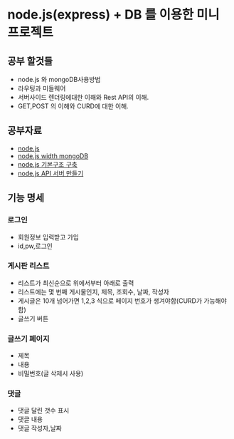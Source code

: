# node.js(express) + DB 를 이용한 미니 프로젝트

## 공부 할것들

- node.js 와 mongoDB사용방법
- 라우팅과 미들웨어
- 서버사이드 렌더링에대한 이해와 Rest API의 이해.
- GET,POST 의 이해와 CURD에 대한 이해.

## 공부자료
- [node.js](https://youtu.be/oF1Axvojy2A)
- [node.js width mongoDB](https://codeburst.io/writing-a-crud-app-with-node-js-and-mongodb-e0827cbbdafb)
- [node.js 기본구조 구축](http://html5around.com/wordpress/tutorials/node-js-%EA%B0%9C%EB%B0%9C%ED%99%98%EA%B2%BD-%EA%B5%AC%EC%B6%95%ED%95%98%EA%B8%B0/)
- [node.js API 서버 만들기](http://webframeworks.kr/tutorials/nodejs/api-server-by-nodejs-03/)

## 기능 명세

### 로그인
- 회원정보 입력받고 가입
- id,pw,로그인

### 게시판 리스트
- 리스트가 최신순으로 위에서부터 아래로 출력
- 리스트에는 몇 번째 게시물인지, 제목, 조회수, 날짜, 작성자
- 게시글은 10개 넘어가면 1,2,3 식으로 페이지 번호가 생겨야함(CURD가 가능해야함)
- 글쓰기 버튼

### 글쓰기 페이지
- 제목
- 내용
- 비밀번호(글 삭제시 사용)

### 댓글
- 댓글 달린 갯수 표시
- 댓글 내용
- 댓글 작성자,날짜

